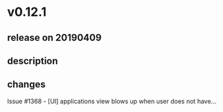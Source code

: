 # v0.12.1

## release on 20190409
## description
## changes
Issue #1368 - [UI] applications view blows up when user does not have…

